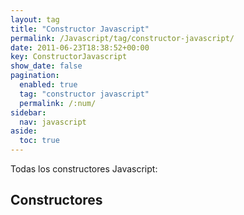 ```yaml
---
layout: tag
title: "Constructor Javascript"
permalink: /Javascript/tag/constructor-javascript/
date: 2011-06-23T18:38:52+00:00
key: ConstructorJavascript
show_date: false
pagination: 
  enabled: true
  tag: "constructor javascript"
  permalink: /:num/    
sidebar:
  nav: javascript
aside:
  toc: true
---
```


Todas los constructores Javascript:
<h2>Constructores</h2>